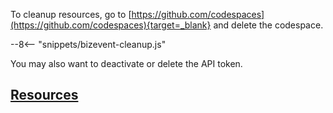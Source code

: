 To cleanup resources, go to [https://github.com/codespaces](https://github.com/codespaces){target=_blank} and delete the codespace.

--8<-- "snippets/bizevent-cleanup.js"

You may also want to deactivate or delete the API token.

## [Resources](resources.md)
